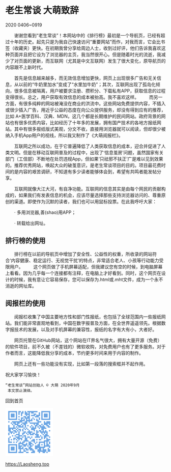 老生常谈 大萌致辞
=================
2020 0406~0919

　　谢谢您看到“老生常谈”！本网站中的《排行榜》最初是一个导航页，已经有超过十年的历史。起先只是为我自己快速访问“重要网站”而作，对我而言，它会比书签（收藏夹）更快。在初期我曾分享给周边人士，收到过好评，他们告诉我喜欢这种页面并且把它设为了浏览器的主页，我当然很开心。但是随着时光的流逝，我减少了对页面的更新，而互联网（尤其是中文互联网）发生了很大变化，原导航页的内容跟不上新时代。

　　首先是信息越来越多，而无效信息增加更快，网页上出现很多广告和无关信息，从以前的“牛奶里加水”变成了“水里加牛奶”；其次，互联网出现了孤岛化倾向，很多信息被隔离，用户被要求注册、攒积分、下载私有APP，获取信息的过程变得很长。总之，用户获取有效信息的成本被抬高。我不喜欢这样。
　　而另一方面，有很多纯粹的网站被淹没在商业的洪流中。这些网站免费提供内容，不插入或很少插入广告，用近乎公益的态度在向公众提供服务，却没有得到应有的推荐，比如 A+医学百科、汉典、MDN，这几个都是长期维护的民间网站。政府背景的网站也有很多优质内容，比如经历了十年多的发展，拥有国产技术的各地方报纸网站。其中有很多报纸版式美观，分文不收，直接用浏览器就可以阅读，但却很少被纳入手机App用户的视线，所以我又制作了《大萌阅报栏》。

　　互联网之所以成功，在于它普遍降低了人类获取信息的成本，迎合并促进了人类文明。但是在移动互联网普及的过程中，出现了‘信息茧房’问题，虽然国家有关部门（工信部）不断地在处罚违规App，但如果‘只祛邪不扶正’广是难以见到效果的。推荐优秀网站，唤起大众的破茧意识，是老生常谈项目的目的。项目最花费时间的是内容的艰苦调研，不知道有多少读者能够体会到，希望有共鸣者能发帖分享。

　　互联网就像大江大河，有自净功能。互联网的信息其实是由每个网民的贡献构成的，如果我们有发表信息的机会，应该尽量选择那些支持浏览器访问的、尊重原创的渠道。即使作为沉默的读者，我们也可以用鼠标投票。在此我呼吁大家：

　　· 多用浏览器,善(shao)用APP；

　　· 转载给出网址。
　　

排行榜的使用
------------

　　排行榜在以前的导航页中增加了安全性、公益性的权重，所收录的网站符合‘内容健康、稳定运行、无视觉干扰’的特点，非常适合老人、小孩等行动能力受限用户。
　　这个网页做了手机屏幕适配，但我建议您有空的时候，到电脑屏幕上看看。因为几乎每一个连接都有注释，在电脑上才好看到。同时，这个网页在设计的时候，我有意让它容易保存，您可以保存为.html或.mht文件，成为一个永不消逝的网址库。

阅报栏的使用
------------

　　阅报栏收集了中国主要地方性和部门性报纸，也包括了全球范围内一些报纸网站。我们能非常直观地看到，中国在数字报普及方面，在全世界遥遥领先。根据数字报技术的发展，以及对手机屏幕的兼容性，报纸的名字有大有小，大者好。



　　网页托管在GitHub网站，这个网站在IT界名气很大，拥有大量开源（免费）的软件项目，前不久被（不差钱的）微软收购，对免费用户也有了更多服务。对于作者而言，这能降低我分享的成本，节约更多时间来用于内容的制作。

　　网页上还有一些功能没有实现，比如第一段落的搜索框并不起作用。


祝大家学习愉快！

	“老生常谈”网站创始人 © 大萌 2020年9月
	 本文禁止演绎。

回到首页

<a href=".." title="返回老生常谈首页"><img src="../indexQR-Blue.png" /></a>

https://Laosheng.top
